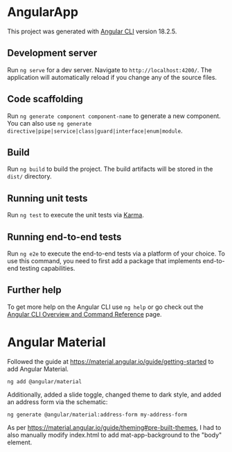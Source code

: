 # AngularApp

This project was generated with [Angular CLI](https://github.com/angular/angular-cli) version 18.2.5.

## Development server

Run `ng serve` for a dev server. Navigate to `http://localhost:4200/`. The application will automatically reload if you change any of the source files.

## Code scaffolding

Run `ng generate component component-name` to generate a new component. You can also use `ng generate directive|pipe|service|class|guard|interface|enum|module`.

## Build

Run `ng build` to build the project. The build artifacts will be stored in the `dist/` directory.

## Running unit tests

Run `ng test` to execute the unit tests via [Karma](https://karma-runner.github.io).

## Running end-to-end tests

Run `ng e2e` to execute the end-to-end tests via a platform of your choice. To use this command, you need to first add a package that implements end-to-end testing capabilities.

## Further help

To get more help on the Angular CLI use `ng help` or go check out the [Angular CLI Overview and Command Reference](https://angular.dev/tools/cli) page.

# Angular Material
Followed the guide at https://material.angular.io/guide/getting-started to add Angular Material.

    ng add @angular/material

Additionally, added a slide toggle, changed theme to dark style, and added an address form via the schematic:

    ng generate @angular/material:address-form my-address-form

As per https://material.angular.io/guide/theming#pre-built-themes, I had to also manually modify index.html to add mat-app-background to the "body" element.
